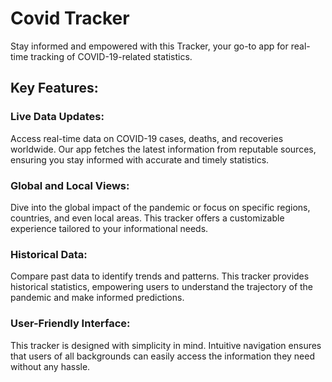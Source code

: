 # Covid Tracker

Stay informed and empowered with this  Tracker, your go-to app for real-time tracking of COVID-19-related statistics. 

## Key Features:

### Live Data Updates:
Access real-time data on COVID-19 cases, deaths, and recoveries worldwide. Our app fetches the latest information from reputable sources, ensuring you stay informed with accurate and timely statistics.

### Global and Local Views:
Dive into the global impact of the pandemic or focus on specific regions, countries, and even local areas. This tracker offers a customizable experience tailored to your informational needs.

### Historical Data:
Compare past data to identify trends and patterns. This tracker provides historical statistics, empowering users to understand the trajectory of the pandemic and make informed predictions.

### User-Friendly Interface:
This tracker is designed with simplicity in mind. Intuitive navigation ensures that users of all backgrounds can easily access the information they need without any hassle.
